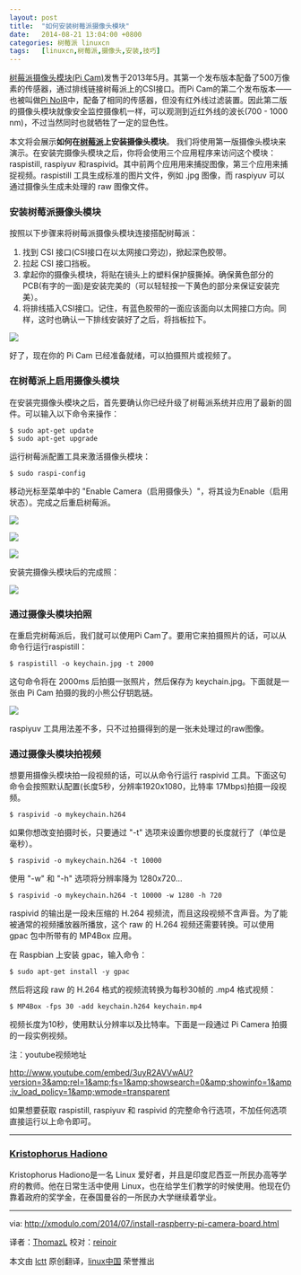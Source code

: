 ```yaml
---
layout: post
title:	"如何安装树莓派摄像头模块"
date:	2014-08-21 13:04:00 +0800 
categories:	树莓派 linuxcn 
tags:	[linuxcn,树莓派,摄像头,安装,技巧]
---
```



[树莓派摄像头模块(Pi Cam)](http://xmodulo.com/go/picam)发售于2013年5月。其第一个发布版本配备了500万像素的传感器，通过排线链接树莓派上的CSI接口。而Pi Cam的第二个发布版本——也被叫做[Pi NoIR](http://xmodulo.com/go/pinoir)中，配备了相同的传感器，但没有红外线过滤装置。因此第二版的摄像头模块就像安全监控摄像机一样，可以观测到近红外线的波长(700 - 1000 nm)，不过当然同时也就牺牲了一定的显色性。


本文将会展示**如何在[树莓派](http://xmodulo.com/go/raspberrypi)上安装摄像头模块**。 我们将使用第一版摄像头模块来演示。在安装完摄像头模块之后，你将会使用三个应用程序来访问这个模块：raspistill, raspiyuv 和raspivid。其中前两个应用用来捕捉图像，第三个应用来捕捉视频。raspistill 工具生成标准的图片文件，例如 .jpg 图像，而 raspiyuv 可以通过摄像头生成未处理的 raw 图像文件。


### 安装树莓派摄像头模块


按照以下步骤来将树莓派摄像头模块连接搭配树莓派：


1. 找到 CSI 接口(CSI接口在以太网接口旁边)，掀起深色胶带。
2. 拉起 CSI 接口挡板。
3. 拿起你的摄像头模块，将贴在镜头上的塑料保护膜撕掉。确保黄色部分的PCB(有字的一面)是安装完美的（可以轻轻按一下黄色的部分来保证安装完美）。
4. 将排线插入CSI接口。记住，有蓝色胶带的一面应该面向以太网接口方向。同样，这时也确认一下排线安装好了之后，将挡板拉下。


![](/Asserts/Images/album/201408/21/130426pxvuxrqtnpppxx17.jpg)


好了，现在你的 Pi Cam 已经准备就绪，可以拍摄照片或视频了。


### 在树莓派上启用摄像头模块


在安装完摄像头模块之后，首先要确认你已经升级了树莓派系统并应用了最新的固件。可以输入以下命令来操作：



```
$ sudo apt-get update
$ sudo apt-get upgrade 

```

运行树莓派配置工具来激活摄像头模块：



```
$ sudo raspi-config 

```

移动光标至菜单中的 "Enable Camera（启用摄像头）"，将其设为Enable（启用状态）。完成之后重启树莓派。


![](/Asserts/Images/album/201408/21/130440dguwh6gwk1vk9jgv.jpg)


![](/Asserts/Images/album/201408/21/130442rn19igalrfo1rmg5.jpg)


![](/Asserts/Images/album/201408/21/130443uq0hldn4sfvc0nhs.jpg)


安装完摄像头模块后的完成照：


![](/Asserts/Images/album/201408/21/130454br44z4dnp2c3zcyr.jpg)


### 通过摄像头模块拍照


在重启完树莓派后，我们就可以使用Pi Cam了。要用它来拍摄照片的话，可以从命令行运行raspistill：



```
$ raspistill -o keychain.jpg -t 2000 

```

这句命令将在 2000ms 后拍摄一张照片，然后保存为 keychain.jpg。下面就是一张由 Pi Cam 拍摄的我的小熊公仔钥匙链。


![](/Asserts/Images/album/201408/21/130456h516ypyamyo5mst6.jpg)


raspiyuv 工具用法差不多，只不过拍摄得到的是一张未处理过的raw图像。


### 通过摄像头模块拍视频


想要用摄像头模块拍一段视频的话，可以从命令行运行 raspivid 工具。下面这句命令会按照默认配置(长度5秒，分辨率1920x1080，比特率 17Mbps)拍摄一段视频。



```
$ raspivid -o mykeychain.h264

```

如果你想改变拍摄时长，只要通过 "-t" 选项来设置你想要的长度就行了（单位是毫秒）。



```
$ raspivid -o mykeychain.h264 -t 10000

```

使用 "-w" 和 "-h" 选项将分辨率降为 1280x720...



```
$ raspivid -o mykeychain.h264 -t 10000 -w 1280 -h 720

```

raspivid 的输出是一段未压缩的 H.264 视频流，而且这段视频不含声音。为了能被通常的视频播放器所播放，这个 raw 的 H.264 视频还需要转换。可以使用 gpac 包中所带有的 MP4Box 应用。


在 Raspbian 上安装 gpac，输入命令：



```
$ sudo apt-get install -y gpac 

```

然后将这段 raw 的 H.264 格式的视频流转换为每秒30帧的 .mp4 格式视频：



```
$ MP4Box -fps 30 -add keychain.h264 keychain.mp4 

```

视频长度为10秒，使用默认分辨率以及比特率。下面是一段通过 Pi Camera 拍摄的一段实例视频。


注：youtube视频地址


<http://www.youtube.com/embed/3uyR2AVVwAU?version=3&amp;rel=1&amp;fs=1&amp;showsearch=0&amp;showinfo=1&amp;iv_load_policy=1&amp;wmode=transparent>


如果想要获取 raspistill, raspiyuv 和 raspivid 的完整命令行选项，不加任何选项直接运行以上命令即可。




---


### [Kristophorus Hadiono](http://hadiono.org/blog)


Kristophorus Hadiono是一名 Linux 爱好者，并且是印度尼西亚一所民办高等学府的教师。他在日常生活中使用 Linux，也在给学生们教学的时候使用。他现在仍靠着政府的奖学金，在泰国曼谷的一所民办大学继续着学业。




---


via: <http://xmodulo.com/2014/07/install-raspberry-pi-camera-board.html>


译者：[ThomazL](https://github.com/ThomazL) 校对：[reinoir](https://github.com/reinoir)


本文由 [lctt](https://github.com/lctt/translateproject) 原创翻译，[linux中国](http://linux.cn/) 荣誉推出

